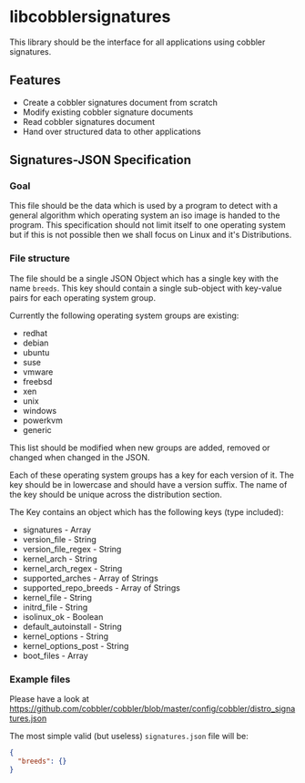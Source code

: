 # libcobblersignatures

This library should be the interface for all applications using cobbler signatures.

## Features

- Create a cobbler signatures document from scratch
- Modify existing cobbler signature documents
- Read cobbler signatures document
- Hand over structured data to other applications

## Signatures-JSON Specification

### Goal

This file should be the data which is used by a program to detect with a general algorithm which operating system an iso
image is handed to the program. This specification should not limit itself to one operating system but if this is not
possible then we shall focus on Linux and it's Distributions.

### File structure

The file should be a single JSON Object which has a single key with the name `breeds`. This key should contain a single
sub-object with key-value pairs for each operating system group.

Currently the following operating system groups are existing:

- redhat
- debian
- ubuntu
- suse
- vmware
- freebsd
- xen
- unix
- windows
- powerkvm
- generic

This list should be modified when new groups are added, removed or changed when changed in the JSON.

Each of these operating system groups has a key for each version of it. The key should be in lowercase and should have
a version suffix. The name of the key should be unique across the distribution section.

The Key contains an object which has the following keys (type included):

- signatures - Array
- version_file - String 
- version_file_regex - String
- kernel_arch - String
- kernel_arch_regex - String
- supported_arches - Array of Strings
- supported_repo_breeds - Array of Strings
- kernel_file - String
- initrd_file - String
- isolinux_ok - Boolean
- default_autoinstall - String
- kernel_options - String
- kernel_options_post - String
- boot_files - Array

### Example files

Please have a look at https://github.com/cobbler/cobbler/blob/master/config/cobbler/distro_signatures.json

The most simple valid (but useless) `signatures.json` file will be:
```json
{
  "breeds": {}
}
```
